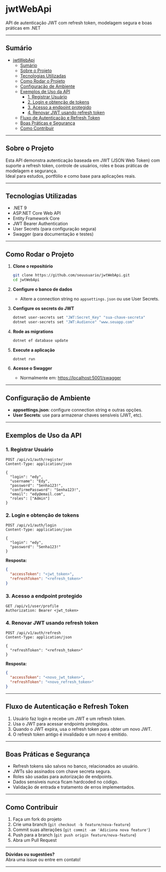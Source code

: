 # jwtWebApi

API de autenticação JWT com refresh token, modelagem segura e boas práticas em .NET

---

## Sumário

- [jwtWebApi](#jwtwebapi)
  - [Sumário](#sumário)
  - [Sobre o Projeto](#sobre-o-projeto)
  - [Tecnologias Utilizadas](#tecnologias-utilizadas)
  - [Como Rodar o Projeto](#como-rodar-o-projeto)
  - [Configuração de Ambiente](#configuração-de-ambiente)
  - [Exemplos de Uso da API](#exemplos-de-uso-da-api)
    - [1. Registrar Usuário](#1-registrar-usuário)
    - [2. Login e obtenção de tokens](#2-login-e-obtenção-de-tokens)
    - [3. Acesso a endpoint protegido](#3-acesso-a-endpoint-protegido)
    - [4. Renovar JWT usando refresh token](#4-renovar-jwt-usando-refresh-token)
  - [Fluxo de Autenticação e Refresh Token](#fluxo-de-autenticação-e-refresh-token)
  - [Boas Práticas e Segurança](#boas-práticas-e-segurança)
  - [Como Contribuir](#como-contribuir)

---

## Sobre o Projeto

Esta API demonstra autenticação baseada em JWT (JSON Web Token) com suporte a refresh token, controle de usuários, roles e boas práticas de modelagem e segurança.  
Ideal para estudos, portfólio e como base para aplicações reais.

---

## Tecnologias Utilizadas

- .NET 9
- ASP.NET Core Web API
- Entity Framework Core
- JWT Bearer Authentication
- User Secrets (para configuração segura)
- Swagger (para documentação e testes)

---

## Como Rodar o Projeto

1. **Clone o repositório**
   ```sh
   git clone https://github.com/seuusuario/jwtWebApi.git
   cd jwtWebApi
   ```

2. **Configure o banco de dados**
   - Altere a connection string no `appsettings.json` ou use User Secrets.

3. **Configure os secrets do JWT**
   ```sh
   dotnet user-secrets set "JWT:Secret_Key" "sua-chave-secreta"
   dotnet user-secrets set "JWT:Audience" "www.seuapp.com"
   ```

4. **Rode as migrations**
   ```sh
   dotnet ef database update
   ```

5. **Execute a aplicação**
   ```sh
   dotnet run
   ```

6. **Acesse o Swagger**
   - Normalmente em: [https://localhost:5001/swagger](https://localhost:5001/swagger)

---

## Configuração de Ambiente

- **appsettings.json**: configure connection string e outras opções.
- **User Secrets**: use para armazenar chaves sensíveis (JWT, etc).

---

## Exemplos de Uso da API

### 1. Registrar Usuário

```http
POST /api/v1/auth/register
Content-Type: application/json

{
  "login": "edy",
  "username": "Edy",
  "password": "Senha123!",
  "confirmePassword": "Senha123!",
  "email": "edy@email.com",
  "roles": ["Admin"]
}
```

### 2. Login e obtenção de tokens

```http
POST /api/v1/auth/login
Content-Type: application/json

{
  "login": "edy",
  "password": "Senha123!"
}
```
**Resposta:**
```json
{
  "accessToken": "<jwt_token>",
  "refreshToken": "<refresh_token>"
}
```

### 3. Acesso a endpoint protegido

```http
GET /api/v1/user/profile
Authorization: Bearer <jwt_token>
```

### 4. Renovar JWT usando refresh token

```http
POST /api/v1/auth/refresh
Content-Type: application/json

{
  "refreshToken": "<refresh_token>"
}
```
**Resposta:**
```json
{
  "accessToken": "<novo_jwt_token>",
  "refreshToken": "<novo_refresh_token>"
}
```

---

## Fluxo de Autenticação e Refresh Token

1. Usuário faz login e recebe um JWT e um refresh token.
2. Usa o JWT para acessar endpoints protegidos.
3. Quando o JWT expira, usa o refresh token para obter um novo JWT.
4. O refresh token antigo é invalidado e um novo é emitido.

---

## Boas Práticas e Segurança

- Refresh tokens são salvos no banco, relacionados ao usuário.
- JWTs são assinados com chave secreta segura.
- Roles são usadas para autorização de endpoints.
- Dados sensíveis nunca ficam hardcoded no código.
- Validação de entrada e tratamento de erros implementados.

---

## Como Contribuir

1. Faça um fork do projeto
2. Crie uma branch (`git checkout -b feature/nova-feature`)
3. Commit suas alterações (`git commit -am 'Adiciona nova feature'`)
4. Push para a branch (`git push origin feature/nova-feature`)
5. Abra um Pull Request

---

**Dúvidas ou sugestões?**  
Abra uma issue ou entre em contato!

---